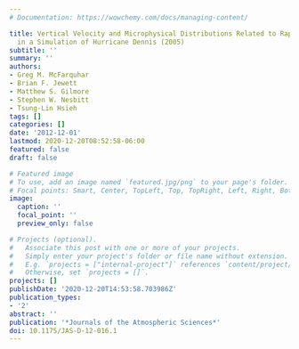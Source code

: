 ```yaml
---
# Documentation: https://wowchemy.com/docs/managing-content/

title: Vertical Velocity and Microphysical Distributions Related to Rapid Intensification
  in a Simulation of Hurricane Dennis (2005)
subtitle: ''
summary: ''
authors:
- Greg M. McFarquhar
- Brian F. Jewett
- Matthew S. Gilmore
- Stephen W. Nesbitt
- Tsung-Lin Hsieh
tags: []
categories: []
date: '2012-12-01'
lastmod: 2020-12-20T08:52:58-06:00
featured: false
draft: false

# Featured image
# To use, add an image named `featured.jpg/png` to your page's folder.
# Focal points: Smart, Center, TopLeft, Top, TopRight, Left, Right, BottomLeft, Bottom, BottomRight.
image:
  caption: ''
  focal_point: ''
  preview_only: false

# Projects (optional).
#   Associate this post with one or more of your projects.
#   Simply enter your project's folder or file name without extension.
#   E.g. `projects = ["internal-project"]` references `content/project/deep-learning/index.md`.
#   Otherwise, set `projects = []`.
projects: []
publishDate: '2020-12-20T14:53:58.703986Z'
publication_types:
- '2'
abstract: ''
publication: '*Journals of the Atmospheric Sciences*'
doi: 10.1175/JAS-D-12-016.1
---
```


